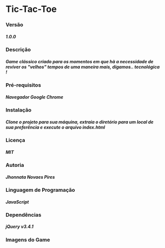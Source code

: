 # Tic-Tac-Toe

### Versão
##### 1.0.0

### Descrição
##### Game clássico criado para os momentos em que hà a necessidade de reviver os "velhos" tempos de uma maneira mais, digamos.. tecnológica ! 

### Pré-requisitos
##### Navegador Google Chrome

### Instalação
##### Clone o projeto para sua máquina, extraia o diretório para um local de sua preferência e execute o arquivo index.html

### Licença
##### MIT

### Autoria
##### Jhonnata Novaes Pires

### Linguagem de Programação
##### JavaScript


### Dependências
##### jQuery v3.4.1

### Imagens do Game

